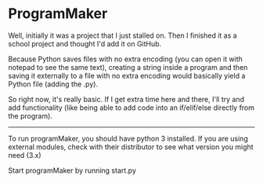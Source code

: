 # ProgramMaker

Well, initially it was a project that I just stalled on.
Then I finished it as a school project and thought I'd add it on GitHub.

Because Python saves files with no extra encoding (you can open it with notepad to see the same text), creating a string inside a program and then saving it externally to a file with no extra encoding would basically yield a Python file (adding the .py).

So right now, it's really basic. If I get extra time here and there, I'll try and add functionality (like being able to add code into an if/elif/else directly from the program).

***

To run programMaker, you should have python 3 installed.
If you are using external modules, check with their distributor to see what version you might need (3.x)

Start programMaker by running start.py
